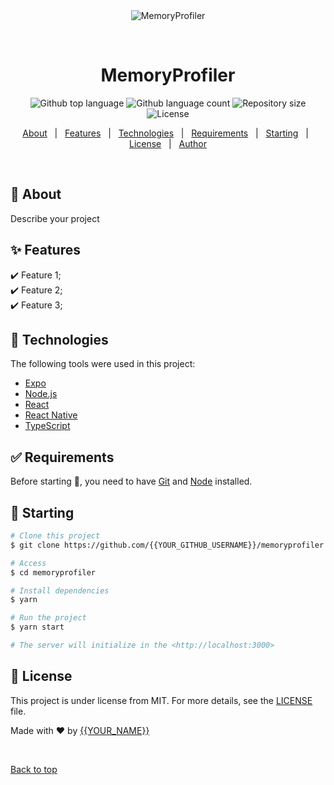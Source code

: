 <div align="center" id="top"> 
  <img src="./.github/app.gif" alt="MemoryProfiler" />

  &#xa0;

  <!-- <a href="https://memoryprofiler.netlify.app">Demo</a> -->
</div>

<h1 align="center">MemoryProfiler</h1>

<p align="center">
  <img alt="Github top language" src="https://img.shields.io/github/languages/top/{{YOUR_GITHUB_USERNAME}}/memoryprofiler?color=56BEB8">

  <img alt="Github language count" src="https://img.shields.io/github/languages/count/{{YOUR_GITHUB_USERNAME}}/memoryprofiler?color=56BEB8">

  <img alt="Repository size" src="https://img.shields.io/github/repo-size/{{YOUR_GITHUB_USERNAME}}/memoryprofiler?color=56BEB8">

  <img alt="License" src="https://img.shields.io/github/license/{{YOUR_GITHUB_USERNAME}}/memoryprofiler?color=56BEB8">

  <!-- <img alt="Github issues" src="https://img.shields.io/github/issues/{{YOUR_GITHUB_USERNAME}}/memoryprofiler?color=56BEB8" /> -->

  <!-- <img alt="Github forks" src="https://img.shields.io/github/forks/{{YOUR_GITHUB_USERNAME}}/memoryprofiler?color=56BEB8" /> -->

  <!-- <img alt="Github stars" src="https://img.shields.io/github/stars/{{YOUR_GITHUB_USERNAME}}/memoryprofiler?color=56BEB8" /> -->
</p>

<!-- Status -->

<!-- <h4 align="center"> 
	🚧  MemoryProfiler 🚀 Under construction...  🚧
</h4> 

<hr> -->

<p align="center">
  <a href="#dart-about">About</a> &#xa0; | &#xa0; 
  <a href="#sparkles-features">Features</a> &#xa0; | &#xa0;
  <a href="#rocket-technologies">Technologies</a> &#xa0; | &#xa0;
  <a href="#white_check_mark-requirements">Requirements</a> &#xa0; | &#xa0;
  <a href="#checkered_flag-starting">Starting</a> &#xa0; | &#xa0;
  <a href="#memo-license">License</a> &#xa0; | &#xa0;
  <a href="https://github.com/{{YOUR_GITHUB_USERNAME}}" target="_blank">Author</a>
</p>

<br>

## :dart: About ##

Describe your project

## :sparkles: Features ##

:heavy_check_mark: Feature 1;\
:heavy_check_mark: Feature 2;\
:heavy_check_mark: Feature 3;

## :rocket: Technologies ##

The following tools were used in this project:

- [Expo](https://expo.io/)
- [Node.js](https://nodejs.org/en/)
- [React](https://pt-br.reactjs.org/)
- [React Native](https://reactnative.dev/)
- [TypeScript](https://www.typescriptlang.org/)

## :white_check_mark: Requirements ##

Before starting :checkered_flag:, you need to have [Git](https://git-scm.com) and [Node](https://nodejs.org/en/) installed.

## :checkered_flag: Starting ##

```bash
# Clone this project
$ git clone https://github.com/{{YOUR_GITHUB_USERNAME}}/memoryprofiler

# Access
$ cd memoryprofiler

# Install dependencies
$ yarn

# Run the project
$ yarn start

# The server will initialize in the <http://localhost:3000>
```

## :memo: License ##

This project is under license from MIT. For more details, see the [LICENSE](LICENSE.md) file.


Made with :heart: by <a href="https://github.com/{{YOUR_GITHUB_USERNAME}}" target="_blank">{{YOUR_NAME}}</a>

&#xa0;

<a href="#top">Back to top</a>
